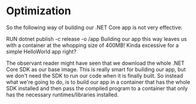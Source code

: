 # Optimization

So the following way of building our .NET Core app is not very effective:

RUN dotnet publish -c release -o /app
Building our app this way leaves us with a container at the whopping size of 400MB! Kinda excessive for a simple HelloWorld app right?

The observant reader might have seen that we download the whole .NET Core SDK as our base image. This is really smart for building our app, but we don't need the SDK to run our code when it is finally built. So instead what we're going to do, is to build our app in a container that has the whole SDK installed and then pass the compiled program to a container that only has the necessary runtimes/libraries installed.